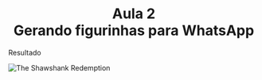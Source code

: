 <h1 align="center"> Aula 2 <br> Gerando figurinhas para WhatsApp </h1>

<p> Resultado </p>

![The Shawshank Redemption](https://user-images.githubusercontent.com/104602677/229316562-85481318-096b-45e1-ae82-7c6c37097711.png)
